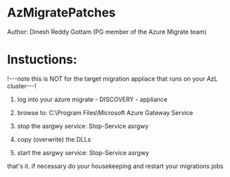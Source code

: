 # AzMigratePatches

 Author: Dinesh Reddy Gottam (PG member of the Azure Migrate team)

# Instuctions:
!---note this is NOT for the target migration appliace that runs on your AzL cluster---!

 1. log into your azure migrate - DISCOVERY - appliance

2. browse to: C:\Program Files\Microsoft Azure Gateway Service

3. stop the asrgwy service: Stop-Service asrgwy

4. copy (overwrite) the DLLs 

5. start the asrgwy service:  Stop-Service asrgwy

that's it. if necessary do your housekeeping and restart your migrations jobs
